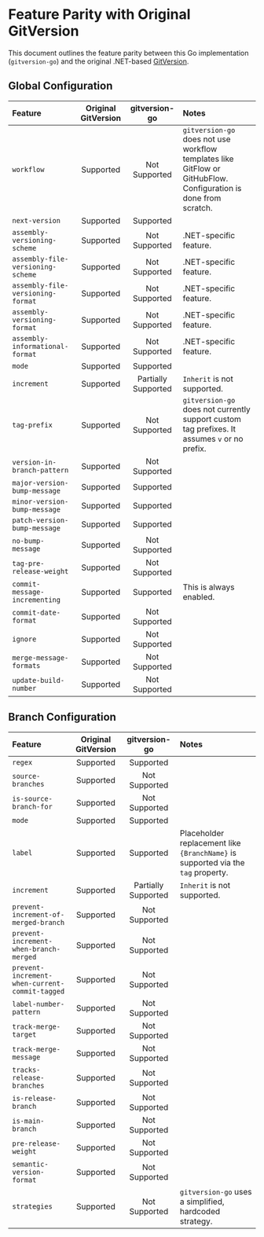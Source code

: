 # Feature Parity with Original GitVersion

This document outlines the feature parity between this Go implementation (`gitversion-go`) and the original .NET-based [GitVersion](https://gitversion.net/).

## Global Configuration

| Feature | Original GitVersion | gitversion-go | Notes |
| :--- | :---: | :---: | :--- |
| `workflow` | Supported | Not Supported | `gitversion-go` does not use workflow templates like GitFlow or GitHubFlow. Configuration is done from scratch. |
| `next-version` | Supported | Supported |  |
| `assembly-versioning-scheme` | Supported | Not Supported | .NET-specific feature. |
| `assembly-file-versioning-scheme` | Supported | Not Supported | .NET-specific feature. |
| `assembly-file-versioning-format` | Supported | Not Supported | .NET-specific feature. |
| `assembly-versioning-format` | Supported | Not Supported | .NET-specific feature. |
| `assembly-informational-format` | Supported | Not Supported | .NET-specific feature. |
| `mode` | Supported | Supported |  |
| `increment` | Supported | Partially Supported | `Inherit` is not supported. |
| `tag-prefix` | Supported | Not Supported | `gitversion-go` does not currently support custom tag prefixes. It assumes `v` or no prefix. |
| `version-in-branch-pattern` | Supported | Not Supported |  |
| `major-version-bump-message` | Supported | Supported |  |
| `minor-version-bump-message` | Supported | Supported |  |
| `patch-version-bump-message` | Supported | Supported |  |
| `no-bump-message` | Supported | Not Supported |  |
| `tag-pre-release-weight` | Supported | Not Supported |  |
| `commit-message-incrementing` | Supported | Supported | This is always enabled. |
| `commit-date-format` | Supported | Not Supported |  |
| `ignore` | Supported | Not Supported |  |
| `merge-message-formats` | Supported | Not Supported |  |
| `update-build-number` | Supported | Not Supported |  |

## Branch Configuration

| Feature | Original GitVersion | gitversion-go | Notes |
| :--- | :---: | :---: | :--- |
| `regex` | Supported | Supported |  |
| `source-branches` | Supported | Not Supported |  |
| `is-source-branch-for` | Supported | Not Supported |  |
| `mode` | Supported | Supported |  |
| `label` | Supported | Supported | Placeholder replacement like `{BranchName}` is supported via the `tag` property. |
| `increment` | Supported | Partially Supported | `Inherit` is not supported. |
| `prevent-increment-of-merged-branch` | Supported | Not Supported |  |
| `prevent-increment-when-branch-merged` | Supported | Not Supported |  |
| `prevent-increment-when-current-commit-tagged` | Supported | Not Supported |  |
| `label-number-pattern` | Supported | Not Supported |  |
| `track-merge-target` | Supported | Not Supported |  |
| `track-merge-message` | Supported | Not Supported |  |
| `tracks-release-branches` | Supported | Not Supported |  |
| `is-release-branch` | Supported | Not Supported |  |
| `is-main-branch` | Supported | Not Supported |  |
| `pre-release-weight` | Supported | Not Supported |  |
| `semantic-version-format` | Supported | Not Supported |  |
| `strategies` | Supported | Not Supported | `gitversion-go` uses a simplified, hardcoded strategy. |
